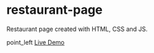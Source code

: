 # restaurant-page
Restaurant page created with HTML, CSS and JS.

 point_left
[Live Demo](https://ztanvir.github.io/restaurant-page/)
